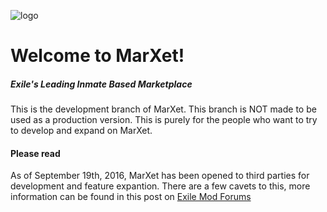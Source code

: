 ![logo](http://puu.sh/pp1ty/864b4d13b2.jpg)
# Welcome to MarXet!
##### Exile's Leading Inmate Based Marketplace

This is the development branch of MarXet. This branch is NOT made to be used as a production version. This is purely for the people who want to try to develop and expand on MarXet. 

#### Please read
As of September 19th, 2016, MarXet has been opened to third parties for development and feature expantion. There are a few cavets to this, more information can be found in this post on 
[Exile Mod Forums](http://www.exilemod.com/topic/15026-release-marxet-dynamic-player-market/?do=findComment&comment=126513)
